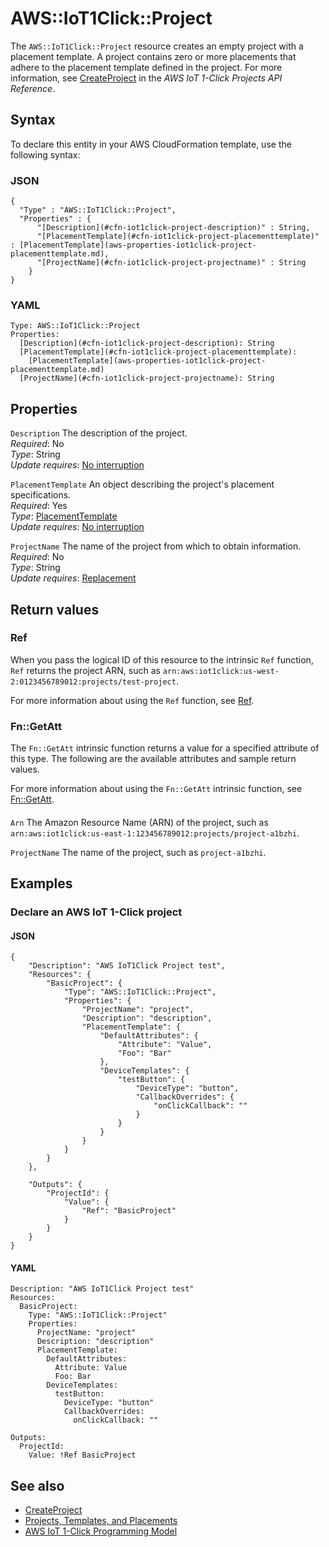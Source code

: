 # AWS::IoT1Click::Project<a name="aws-resource-iot1click-project"></a>

The `AWS::IoT1Click::Project` resource creates an empty project with a placement template\. A project contains zero or more placements that adhere to the placement template defined in the project\. For more information, see [CreateProject](https://docs.aws.amazon.com/iot-1-click/latest/projects-apireference/API_CreateProject.html) in the *AWS IoT 1\-Click Projects API Reference*\.

## Syntax<a name="aws-resource-iot1click-project-syntax"></a>

To declare this entity in your AWS CloudFormation template, use the following syntax:

### JSON<a name="aws-resource-iot1click-project-syntax.json"></a>

```
{
  "Type" : "AWS::IoT1Click::Project",
  "Properties" : {
      "[Description](#cfn-iot1click-project-description)" : String,
      "[PlacementTemplate](#cfn-iot1click-project-placementtemplate)" : [PlacementTemplate](aws-properties-iot1click-project-placementtemplate.md),
      "[ProjectName](#cfn-iot1click-project-projectname)" : String
    }
}
```

### YAML<a name="aws-resource-iot1click-project-syntax.yaml"></a>

```
Type: AWS::IoT1Click::Project
Properties: 
  [Description](#cfn-iot1click-project-description): String
  [PlacementTemplate](#cfn-iot1click-project-placementtemplate): 
    [PlacementTemplate](aws-properties-iot1click-project-placementtemplate.md)
  [ProjectName](#cfn-iot1click-project-projectname): String
```

## Properties<a name="aws-resource-iot1click-project-properties"></a>

`Description`  <a name="cfn-iot1click-project-description"></a>
The description of the project\.  
*Required*: No  
*Type*: String  
*Update requires*: [No interruption](https://docs.aws.amazon.com/AWSCloudFormation/latest/UserGuide/using-cfn-updating-stacks-update-behaviors.html#update-no-interrupt)

`PlacementTemplate`  <a name="cfn-iot1click-project-placementtemplate"></a>
An object describing the project's placement specifications\.  
*Required*: Yes  
*Type*: [PlacementTemplate](aws-properties-iot1click-project-placementtemplate.md)  
*Update requires*: [No interruption](https://docs.aws.amazon.com/AWSCloudFormation/latest/UserGuide/using-cfn-updating-stacks-update-behaviors.html#update-no-interrupt)

`ProjectName`  <a name="cfn-iot1click-project-projectname"></a>
The name of the project from which to obtain information\.  
*Required*: No  
*Type*: String  
*Update requires*: [Replacement](https://docs.aws.amazon.com/AWSCloudFormation/latest/UserGuide/using-cfn-updating-stacks-update-behaviors.html#update-replacement)

## Return values<a name="aws-resource-iot1click-project-return-values"></a>

### Ref<a name="aws-resource-iot1click-project-return-values-ref"></a>

When you pass the logical ID of this resource to the intrinsic `Ref` function, `Ref` returns the project ARN, such as `arn:aws:iot1click:us-west-2:0123456789012:projects/test-project`\.

For more information about using the `Ref` function, see [Ref](https://docs.aws.amazon.com/AWSCloudFormation/latest/UserGuide/intrinsic-function-reference-ref.html)\.

### Fn::GetAtt<a name="aws-resource-iot1click-project-return-values-fn--getatt"></a>

The `Fn::GetAtt` intrinsic function returns a value for a specified attribute of this type\. The following are the available attributes and sample return values\.

For more information about using the `Fn::GetAtt` intrinsic function, see [Fn::GetAtt](https://docs.aws.amazon.com/AWSCloudFormation/latest/UserGuide/intrinsic-function-reference-getatt.html)\.

#### <a name="aws-resource-iot1click-project-return-values-fn--getatt-fn--getatt"></a>

`Arn`  <a name="Arn-fn::getatt"></a>
The Amazon Resource Name \(ARN\) of the project, such as `arn:aws:iot1click:us-east-1:123456789012:projects/project-a1bzhi`\.

`ProjectName`  <a name="ProjectName-fn::getatt"></a>
The name of the project, such as `project-a1bzhi`\.

## Examples<a name="aws-resource-iot1click-project--examples"></a>

### Declare an AWS IoT 1\-Click project<a name="aws-resource-iot1click-project--examples--Declare_an_AWS_IoT_1-Click_project"></a>

#### JSON<a name="aws-resource-iot1click-project--examples--Declare_an_AWS_IoT_1-Click_project--json"></a>

```
{
    "Description": "AWS IoT1Click Project test",
    "Resources": {
        "BasicProject": {
            "Type": "AWS::IoT1Click::Project",
            "Properties": {
                "ProjectName": "project",
                "Description": "description",
                "PlacementTemplate": {
                    "DefaultAttributes": {
                        "Attribute": "Value",
                        "Foo": "Bar"
                    },
                    "DeviceTemplates": {
                        "testButton": {
                            "DeviceType": "button",
                            "CallbackOverrides": {
                                "onClickCallback": ""
                            }
                        }
                    }
                }
            }
        }
    },

    "Outputs": {
        "ProjectId": {
            "Value": {
                "Ref": "BasicProject"
            }
        }
    }
}
```

#### YAML<a name="aws-resource-iot1click-project--examples--Declare_an_AWS_IoT_1-Click_project--yaml"></a>

```
Description: "AWS IoT1Click Project test"
Resources:
  BasicProject:
    Type: "AWS::IoT1Click::Project"
    Properties:
      ProjectName: "project"
      Description: "description"
      PlacementTemplate:
        DefaultAttributes:
          Attribute: Value
          Foo: Bar
        DeviceTemplates:
          testButton:
            DeviceType: "button"
            CallbackOverrides:
              onClickCallback: ""

Outputs:
  ProjectId:
    Value: !Ref BasicProject
```

## See also<a name="aws-resource-iot1click-project--seealso"></a>
+ [CreateProject](https://docs.aws.amazon.com/iot-1-click/latest/projects-apireference/API_CreateProject.html)
+ [Projects, Templates, and Placements](https://docs.aws.amazon.com/iot-1-click/latest/developerguide/1click-PTP.html)
+ [AWS IoT 1\-Click Programming Model](https://docs.aws.amazon.com/iot-1-click/latest/developerguide/1click-programming.html)